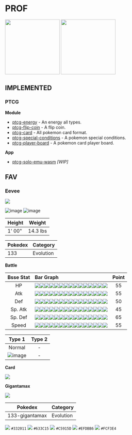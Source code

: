 # PROF

<img height="180em" src="https://github-readme-stats.vercel.app/api?username=evdwarf&show_icons=true&hide_border=false&&count_private=true&include_all_commits=true" />

<img height="180em" src="https://github-readme-stats.vercel.app/api/top-langs/?username=evdwarf" />

## IMPLEMENTED

### PTCG

**Module**

- [ptcg-energy](https://github.com/evdwarf/ptcg-energy) - An energy all types.
- [ptcg-flip-coin](https://github.com/evdwarf/ptcg-flip-coin) - A flip coin.
- [ptcg-card](https://github.com/evdwarf/ptcg-card) - All pokemon card format.
- [ptcg-special-conditions](https://github.com/evdwarf/ptcg-special-conditions) - A pokemon special conditions.
- [ptcg-player-board](https://github.com/evdwarf/ptcg-player-board) - A pokemon card player board.

**App**

- [ptcg-solo-emu-wasm](https://github.com/evdwarf/ptcg-solo-emu-wasm) *[WIP]*

## FAV

### Eevee

![](https://img.pokemondb.net/sprites/home/normal/eevee-f.png)

![image](https://user-images.githubusercontent.com/77476144/113011742-0d1c5200-91b5-11eb-80f1-c159e1e17600.png)
![image](https://user-images.githubusercontent.com/77476144/113011799-1c9b9b00-91b5-11eb-8123-14d805f48c32.png)

| Height | Weight |
| --- | --- |
| 1' 00" | 14.3 lbs |

| Pokedex | Category | 
| --- | --- |
| 133 | Evolution |

**Battle**

| Bsse Stat | Bar Graph | Point |
| :--: | :-- | :---: |
| HP | ![](https://via.placeholder.com/16/00e87b/FFFFFF/?text=%20)![](https://via.placeholder.com/16/00e87b/FFFFFF/?text=%20)![](https://via.placeholder.com/16/00e87b/FFFFFF/?text=%20)![](https://via.placeholder.com/16/00e87b/FFFFFF/?text=%20)![](https://via.placeholder.com/16/FFFFFF/FFFFFF/?text=%20)![](https://via.placeholder.com/16/FFFFFF/FFFFFF/?text=%20)![](https://via.placeholder.com/16/FFFFFF/FFFFFF/?text=%20)![](https://via.placeholder.com/16/FFFFFF/FFFFFF/?text=%20)![](https://via.placeholder.com/16/FFFFFF/FFFFFF/?text=%20)![](https://via.placeholder.com/16/FFFFFF/FFFFFF/?text=%20)![](https://via.placeholder.com/16/FFFFFF/FFFFFF/?text=%20)![](https://via.placeholder.com/16/FFFFFF/FFFFFF/?text=%20)![](https://via.placeholder.com/16/FFFFFF/FFFFFF/?text=%20)![](https://via.placeholder.com/16/FFFFFF/FFFFFF/?text=%20)![](https://via.placeholder.com/16/FFFFFF/FFFFFF/?text=%20) | 55 |
| Atk | ![](https://via.placeholder.com/16/00e87b/FFFFFF/?text=%20)![](https://via.placeholder.com/16/00e87b/FFFFFF/?text=%20)![](https://via.placeholder.com/16/00e87b/FFFFFF/?text=%20)![](https://via.placeholder.com/16/00e87b/FFFFFF/?text=%20)![](https://via.placeholder.com/16/FFFFFF/FFFFFF/?text=%20)![](https://via.placeholder.com/16/FFFFFF/FFFFFF/?text=%20)![](https://via.placeholder.com/16/FFFFFF/FFFFFF/?text=%20)![](https://via.placeholder.com/16/FFFFFF/FFFFFF/?text=%20)![](https://via.placeholder.com/16/FFFFFF/FFFFFF/?text=%20)![](https://via.placeholder.com/16/FFFFFF/FFFFFF/?text=%20)![](https://via.placeholder.com/16/FFFFFF/FFFFFF/?text=%20)![](https://via.placeholder.com/16/FFFFFF/FFFFFF/?text=%20)![](https://via.placeholder.com/16/FFFFFF/FFFFFF/?text=%20)![](https://via.placeholder.com/16/FFFFFF/FFFFFF/?text=%20)![](https://via.placeholder.com/16/FFFFFF/FFFFFF/?text=%20) | 55 |
| Def | ![](https://via.placeholder.com/16/00e87b/FFFFFF/?text=%20)![](https://via.placeholder.com/16/00e87b/FFFFFF/?text=%20)![](https://via.placeholder.com/16/00e87b/FFFFFF/?text=%20)![](https://via.placeholder.com/16/FFFFFF/FFFFFF/?text=%20)![](https://via.placeholder.com/16/FFFFFF/FFFFFF/?text=%20)![](https://via.placeholder.com/16/FFFFFF/FFFFFF/?text=%20)![](https://via.placeholder.com/16/FFFFFF/FFFFFF/?text=%20)![](https://via.placeholder.com/16/FFFFFF/FFFFFF/?text=%20)![](https://via.placeholder.com/16/FFFFFF/FFFFFF/?text=%20)![](https://via.placeholder.com/16/FFFFFF/FFFFFF/?text=%20)![](https://via.placeholder.com/16/FFFFFF/FFFFFF/?text=%20)![](https://via.placeholder.com/16/FFFFFF/FFFFFF/?text=%20)![](https://via.placeholder.com/16/FFFFFF/FFFFFF/?text=%20)![](https://via.placeholder.com/16/FFFFFF/FFFFFF/?text=%20)![](https://via.placeholder.com/16/FFFFFF/FFFFFF/?text=%20) | 50 |
| Sp. Atk | ![](https://via.placeholder.com/16/00e87b/FFFFFF/?text=%20)![](https://via.placeholder.com/16/00e87b/FFFFFF/?text=%20)![](https://via.placeholder.com/16/00e87b/FFFFFF/?text=%20)![](https://via.placeholder.com/16/FFFFFF/FFFFFF/?text=%20)![](https://via.placeholder.com/16/FFFFFF/FFFFFF/?text=%20)![](https://via.placeholder.com/16/FFFFFF/FFFFFF/?text=%20)![](https://via.placeholder.com/16/FFFFFF/FFFFFF/?text=%20)![](https://via.placeholder.com/16/FFFFFF/FFFFFF/?text=%20)![](https://via.placeholder.com/16/FFFFFF/FFFFFF/?text=%20)![](https://via.placeholder.com/16/FFFFFF/FFFFFF/?text=%20)![](https://via.placeholder.com/16/FFFFFF/FFFFFF/?text=%20)![](https://via.placeholder.com/16/FFFFFF/FFFFFF/?text=%20)![](https://via.placeholder.com/16/FFFFFF/FFFFFF/?text=%20)![](https://via.placeholder.com/16/FFFFFF/FFFFFF/?text=%20)![](https://via.placeholder.com/16/FFFFFF/FFFFFF/?text=%20) | 45 |
| Sp. Def | ![](https://via.placeholder.com/16/00e87b/FFFFFF/?text=%20)![](https://via.placeholder.com/16/00e87b/FFFFFF/?text=%20)![](https://via.placeholder.com/16/00e87b/FFFFFF/?text=%20)![](https://via.placeholder.com/16/00e87b/FFFFFF/?text=%20)![](https://via.placeholder.com/16/FFFFFF/FFFFFF/?text=%20)![](https://via.placeholder.com/16/FFFFFF/FFFFFF/?text=%20)![](https://via.placeholder.com/16/FFFFFF/FFFFFF/?text=%20)![](https://via.placeholder.com/16/FFFFFF/FFFFFF/?text=%20)![](https://via.placeholder.com/16/FFFFFF/FFFFFF/?text=%20)![](https://via.placeholder.com/16/FFFFFF/FFFFFF/?text=%20)![](https://via.placeholder.com/16/FFFFFF/FFFFFF/?text=%20)![](https://via.placeholder.com/16/FFFFFF/FFFFFF/?text=%20)![](https://via.placeholder.com/16/FFFFFF/FFFFFF/?text=%20)![](https://via.placeholder.com/16/FFFFFF/FFFFFF/?text=%20)![](https://via.placeholder.com/16/FFFFFF/FFFFFF/?text=%20) | 65 |
| Speed | ![](https://via.placeholder.com/16/00e87b/FFFFFF/?text=%20)![](https://via.placeholder.com/16/00e87b/FFFFFF/?text=%20)![](https://via.placeholder.com/16/00e87b/FFFFFF/?text=%20)![](https://via.placeholder.com/16/00e87b/FFFFFF/?text=%20)![](https://via.placeholder.com/16/FFFFFF/FFFFFF/?text=%20)![](https://via.placeholder.com/16/FFFFFF/FFFFFF/?text=%20)![](https://via.placeholder.com/16/FFFFFF/FFFFFF/?text=%20)![](https://via.placeholder.com/16/FFFFFF/FFFFFF/?text=%20)![](https://via.placeholder.com/16/FFFFFF/FFFFFF/?text=%20)![](https://via.placeholder.com/16/FFFFFF/FFFFFF/?text=%20)![](https://via.placeholder.com/16/FFFFFF/FFFFFF/?text=%20)![](https://via.placeholder.com/16/FFFFFF/FFFFFF/?text=%20)![](https://via.placeholder.com/16/FFFFFF/FFFFFF/?text=%20)![](https://via.placeholder.com/16/FFFFFF/FFFFFF/?text=%20)![](https://via.placeholder.com/16/FFFFFF/FFFFFF/?text=%20) | 55 |

| Type 1 | Type 2 |
| :---: | :---: |
| Normal | - |
| ![image](https://user-images.githubusercontent.com/77476144/115944597-ae1ad600-a4f1-11eb-8c9c-f1f577aa51a2.png) | - |

**Card**

[![](https://user-images.githubusercontent.com/77476144/115944716-4b760a00-a4f2-11eb-8f2d-de29afe41ed9.png)](https://www.pokemon.com/us/pokemon-tcg/pokemon-cards/?cardName=Eevee&cardText=&evolvesFrom=&simpleSubmit=&format=unlimited&hitPointsMin=0&hitPointsMax=340&retreatCostMin=0&retreatCostMax=5&totalAttackCostMin=0&totalAttackCostMax=5&particularArtist=)

**Gigantamax**

![](https://img.pokemondb.net/sprites/home/normal/eevee-gigantamax.png)

| Pokedex | Category | 
| --- | --- |
| 133-gigantamax | Evolution |

![](https://via.placeholder.com/16/332011/FFFFFF/?text=%20) `#332011`
![](https://via.placeholder.com/16/633C15/FFFFFF/?text=%20) `#633C15`
![](https://via.placeholder.com/16/C5915D/FFFFFF/?text=%20) `#C5915D`
![](https://via.placeholder.com/16/EFDBB6/FFFFFF/?text=%20) `#EFDBB6`
![](https://via.placeholder.com/16/FCF3E4/FFFFFF/?text=%20) `#FCF3E4`
